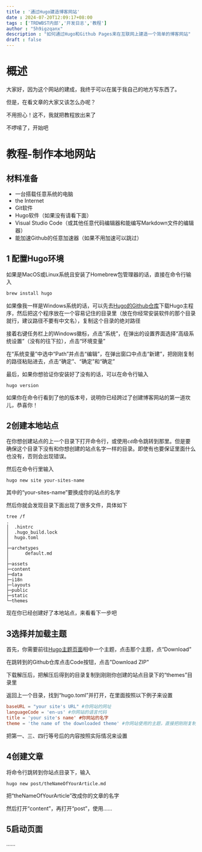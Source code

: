 ```yaml
---
title : '通过Hugo建造博客网站'
date : 2024-07-20T12:09:17+08:00
tags : ['TRDWBST内部','开发日志','教程']
author : "5h9igzqanx"
description : "如何通过Hugo和Github Pages来在互联网上建造一个简单的博客网站"
draft : false
---
```


# 概述

大家好，因为这个网站的建成，我终于可以在属于我自己的地方写东西了。

但是，在看文章的大家又该怎么办呢？

不用担心！这不，我就把教程放出来了

不啰嗦了，开始吧

# 教程-制作本地网站

## 材料准备

- 一台搭载任意系统的电脑
- the Internet
- Git软件
- Hugo软件（如果没有请看下面）
- Visual Studio Code（或其他任意代码编辑器和能编写Markdown文件的编辑器）
- 能加速Github的任意加速器（如果不用加速可以跳过）

## 1 配置Hugo环境

如果是MacOS或Linux系统且安装了Homebrew包管理器的话，直接在命令行输入

```bash
brew install hugo
```

如果像我一样是Windows系统的话，可以先去[Hugo的Github仓库](https://github.com/gohugoio/hugo/releases)下载Hugo主程序，然后把这个程序放在一个容易记住的目录里（放在你经常安装软件的那个目录就行，建议路径不要有中文名），复制这个目录的绝对路径

接着右键任务栏上的Windows徽标，点击“系统”，在弹出的设置界面选择“高级系统设置”（没有的往下拉），点击“环境变量”

在“系统变量”中选中“Path”并点击“编辑”，在弹出窗口中点击“新建”，把刚刚复制的路径粘贴进去，点击“确定”、“确定”和“确定”

最后，如果你想验证你安装好了没有的话，可以在命令行输入

```shell
hugo version
```

如果你在命令行看到了他的版本号，说明你已经跨过了创建博客网站的第一道坎儿，恭喜你！

## 2创建本地站点

在你想创建站点的上一个目录下打开命令行，或使用`cd`命令跳转到那里。但是要确保这个目录下没有和你想创建的站点名字一样的目录。即使有也要保证里面什么也没有，否则会出现错误。

然后在命令行里输入

```shell
hugo new site your-sites-name
```

其中的“your-sites-name”要换成你的站点的名字

然后你就会发现目录下面出现了很多文件，具体如下

```shell
tree /f
.
│  .hintrc
│  .hugo_build.lock
│  hugo.toml
│
├─archetypes
│      default.md
│
├─assets
├─content
├─data
├─i18n
├─layouts
├─public
├─static
└─themes
```

现在你已经创建好了本地站点，来看看下一步吧

## 3选择并加载主题

首先，你需要前往[Hugo主题页面](https://themes.gohugo.io/)相中一个主题，点击那个主题，点“Download”

在跳转到的Github仓库点击Code按钮，点击"Download ZIP"

下载解压后，把解压后得到的目录复制到刚刚你创建的站点目录下的“themes”目录里

返回上一个目录，找到“hugo.toml”并打开，在里面按照以下例子来设置

```toml
baseURL = "your site's URL" #你网站的网址
languageCode = 'en-us' #你网站的语言代码
title = 'your site's name' #你网站的名字
theme = 'the name of the downloaded theme' #你网站使用的主题，直接把刚刚复制到“themes”的目录名字写上去就行
```

把第一、三、四行等号后的内容按照实际情况来设置

## 4创建文章

将命令行跳转到你站点目录下，输入

```shell
hugo new post/theNameOfYourArticle.md
```

把“theNameOfYourArticle”改成你的文章的名字

然后打开“content”，再打开“post”，使用……

## 5启动页面

……

